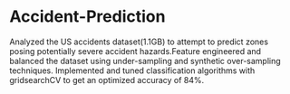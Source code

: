 # Accident-Prediction
Analyzed the US accidents dataset(1.1GB) to attempt to predict zones posing potentially severe accident hazards.Feature engineered and balanced the dataset using under-sampling and synthetic over-sampling techniques.	Implemented and tuned classification algorithms with gridsearchCV to get an optimized accuracy of 84%.
